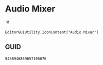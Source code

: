 # Audio Mixer
![](/img/Audio%20Mixer.png)

``` CSharp
EditorGUIUtility.IconContent("Audio Mixer")
```
## GUID
```
5436946869657106676
```
